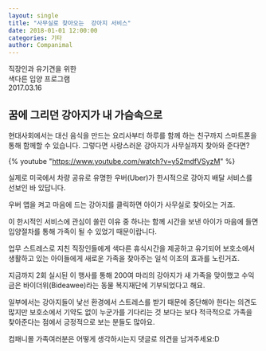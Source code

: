 ```yaml
---
layout: single
title: "사무실로 찾아오는  강아지 서비스"
date: 2018-01-01 12:00:00
categories: 기타
author: Companimal
---
```


직장인과 유기견을 위한  
 색다른 입양 프로그램  
 2017.03.16

## 꿈에 그리던 강아지가 내 가슴속으로

현대사회에서는 대신 음식을 만드는 요리사부터 하루를 함께 하는 친구까지 스마트폰을 통해 함께할 수 있습니다. 그렇다면 사랑스러운 강아지가 사무실까지 찾아와 준다면?

{% youtube "https://www.youtube.com/watch?v=y52mdfVSyzM" %}

실제로 미국에서 차량 공유로 유명한 우버(Uber)가 한시적으로 강아지 배달 서비스를 선보인 바 있답니다.

우버 앱을 켜고 마음에 드는 강아지를 클릭하면 아이가 사무실로 찾아오는 거죠.

이 한시적인 서비스에 관심이 쏠린 이유 중 하나는 함께 시간을 보낸 아이가 마음에 들면 입양절차를 통해 가족이 될 수 있었기 때문이랍니다.

업무 스트레스로 지친 직장인들에게 색다른 휴식시간을 제공하고 유기되어 보호소에서 생활하고 있는 아이들에게 새로운 가족을 찾아주는 일석 이조의 효과를 노린거죠.

지금까지 2회 실시된 이 행사를 통해 200여 마리의 강아지가 새 가족을 맞이했고 수익금은 바이더위(Bideawee)라는 동물 복지재단에 기부되었다고 해요.

일부에서는 강아지들이 낯선 환경에서 스트레스를 받기 때문에 중단해야 한다는 의견도 많지만 보호소에서 기약도 없이 누군가를 기다리는 것 보다는 보다 적극적으로 가족을 찾아준다는 점에서 긍정적으로 보는 분들도 많아요.

컴패니몰 가족여러분은 어떻게 생각하시는지 댓글로 의견을 남겨주세요:D
